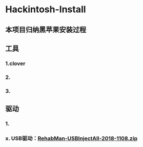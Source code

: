 # Hackintosh-Install
## 本项目归纳黑苹果安装过程
## 工具
### 1.clover
### 2.
### 3.

## 驱动
### 1. 
### x. USB驱动：[RehabMan-USBInjectAll-2018-1108.zip](https://bitbucket.org/RehabMan/os-x-usb-inject-all/downloads/)
